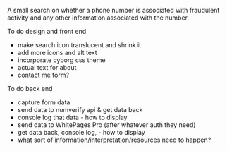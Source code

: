 A small search on whether a phone number is associated with fraudulent activity and any other information associated with the number.

To do design and front end
- make search icon translucent and shrink it
- add more icons and alt text
- incorporate cyborg css theme
- actual text for about
- contact me form?

To do back end
- capture form data
- send data to numverify api & get data back
- console log that data - how to display
- send data to WhitePages Pro (after whatever auth they need)
- get data back, console log, - how to display
- what sort of information/interpretation/resources need to happen?

